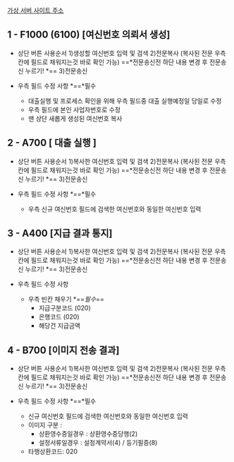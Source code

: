[가상 서버 사이트 주소](https://bankifuat.kosapp.co.kr/#/Home)
## 1 - F1000 (6100) [여신번호 의뢰서 생성]
 - 상단 버튼 사용순서
	 1)생성할 여신번호 입력 및  검색 
	 2)전문복사 (복사된 전문 우측 칸에  필드로 채워지는것 바로 확인 가능)
	 ==*전문송신전 하단 내용 변경 후 전문송신 누르기! *==
	 3)전문송신

- 우측 필드 수정 사항  *==*필수
	 - 대출실행 및 프로세스 확인을 위해 우측 필드중 대출 실행예정일 당일로 수정
	 - 우측 필드에 본인 사업자번호로 수정
	 - 맨 상단 새롭게 생성된 여신번호 복사

## 2 - A700 [ 대출 실행 ]
 - 상단 버튼 사용순서
	 1)복사한 여신번호 입력 및  검색 
	 2)전문복사 (복사된 전문 우측 칸에  필드로 채워지는것 바로 확인 가능)
	 ==*전문송신전 하단 내용 변경 후 전문송신 누르기! *==
	 3)전문송신

- 우측 필드 수정 사항  *==*필수
	 - 우측 신규 여신번호 필드에 검색한 여신번호와 동일한 여신번호 입력

## 3 - A400 [지급 결과 통지]
 - 상단 버튼 사용순서
	 1)복사한 여신번호 입력 및  검색 
	 2)전문복사 (복사된 전문 우측 칸에  필드로 채워지는것 바로 확인 가능)
	 ==*전문송신전 하단 내용 변경 후 전문송신 누르기! *==
	 3)전문송신

- 우측 필드 수정 사항
	 - 우측 빈칸 채우기 *==*필수*==
		 - 지급구분코드 (020)
		 - 은행코드 (020)
		 - 해당건 지급금액

## 4 - B700 [이미지 전송 결과] 
 - 상단 버튼 사용순서
	 1)복사한 여신번호 입력 및  검색 
	 2)전문복사 (복사된 전문 우측 칸에  필드로 채워지는것 바로 확인 가능)
	 ==*전문송신전 하단 내용 변경 후 전문송신 누르기! *==
	 3)전문송신

- 우측 필드 수정 사항  *==*필수
	- 신규 여신번호 필드에 검색한 여신번호와 동일한 여신번호 입력
	- 이미지 구분 : 
		- 상환영수증일경우 : 상환영수증당행(2)
		- 설정서류일경우 : 설정계약서(4) / 등기필증(8)
	- 타행상환코드: 020